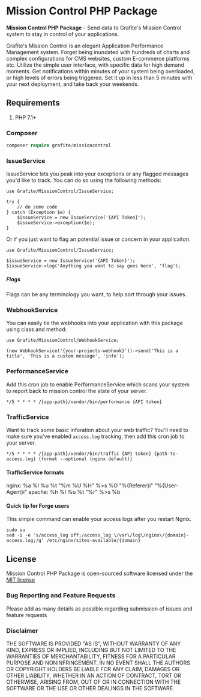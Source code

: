 # Mission Control PHP Package

**Mission Control PHP Package** - Send data to Grafite's Mission Control system to stay in control of your applications.

Grafite's Mission Control is an elegant Application Performance Management system. Forget being inundated with hundreds of charts and complex configurations for CMS websites, custom E-commerce platforms etc. Utilize the simple user interface, with specific data for high demand moments. Get notifications within minutes of your system being overloaded, or high levels of errors being triggered. Set it up in less than 5 minutes with your next deployment, and take back your weekends.

## Requirements

1. PHP 7.1+

### Composer

```php
composer require grafite/missioncontrol
```

### IssueService

IssueService lets you peak into your exceptions or any flagged messages you'd like to track. You can do so using the following methods:

```
use Grafite/MissionControl/IssueService;

try {
    // do some code
} catch (Exception $e) {
    $issueService = new IssueService('{API Token}');
    $issueService->exception($e);
}
```

Or if you just want to flag an potential issue or concern in your applicaiton:

```
use Grafite/MissionControl/IssueService;

$issueService = new IssueService('{API Token}');
$issueService->log('Anything you want to say goes here', 'flag');
```

##### Flags

Flags can be any terminology you want, to help sort through your issues.

### WebhookService

You can easily tie the webhooks into your application with this package using class and method:

```
use Grafite/MissionControl/WebhookService;

(new WebhookService('{your-projects-webhook}'))->send('This is a title', 'This is a custom message', 'info');
```

### PerformanceService

Add this cron job to enable PerformanceService which scans your system to report back to mission control the state of your server.

```
*/5 * * * * /{app-path}/vendor/bin/performance {API token}
```

### TrafficService

Want to track some basic inforation about your web traffic? You'll need to make sure you've enabled `access.log` tracking, then add this cron job to your server.

```
*/5 * * * * /{app-path}/vendor/bin/traffic {API token} {path-to-access.log} {format --optional (nginx default)}
```

#### TrafficService formats

nginx: %a %l %u %t "%m %U %H" %>s %O "%{Referer}i" \"%{User-Agent}i"
apache: %h %l %u %t "%r" %>s %b

#### Quick tip for Forge users

This simple command can enable your access logs after you restart Ngnix.

```
sudo su
sed -i -e 's/access_log off;/access_log \/var\/log\/nginx\/{domain}-access.log;/g' /etc/nginx/sites-available/{domain}
```

## License
Mission Control PHP Package is open-sourced software licensed under the [MIT license](http://opensource.org/licenses/MIT)

### Bug Reporting and Feature Requests
Please add as many details as possible regarding submission of issues and feature requests

### Disclaimer
THE SOFTWARE IS PROVIDED "AS IS", WITHOUT WARRANTY OF ANY KIND, EXPRESS OR IMPLIED, INCLUDING BUT NOT LIMITED TO THE WARRANTIES OF MERCHANTABILITY, FITNESS FOR A PARTICULAR PURPOSE AND NONINFRINGEMENT. IN NO EVENT SHALL THE AUTHORS OR COPYRIGHT HOLDERS BE LIABLE FOR ANY CLAIM, DAMAGES OR OTHER LIABILITY, WHETHER IN AN ACTION OF CONTRACT, TORT OR OTHERWISE, ARISING FROM, OUT OF OR IN CONNECTION WITH THE SOFTWARE OR THE USE OR OTHER DEALINGS IN THE SOFTWARE.
